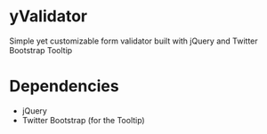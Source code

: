 yValidator
==========

Simple yet customizable form validator built with jQuery and Twitter Bootstrap Tooltip

Dependencies
============

* jQuery
* Twitter Bootstrap (for the Tooltip)
